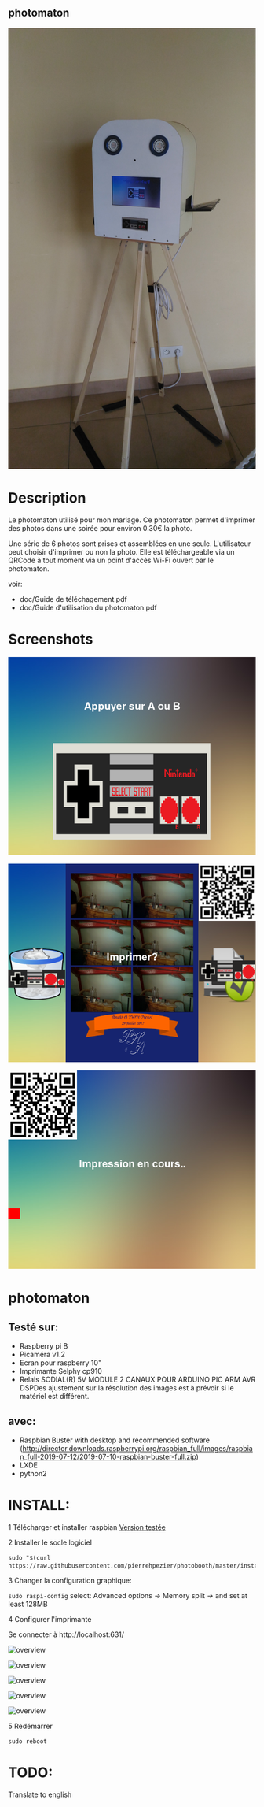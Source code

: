photomaton
-----------

![overview](doc/images/overview.jpg)

Description
===========

Le photomaton utilisé pour mon mariage. Ce photomaton permet d'imprimer des photos dans une soirée pour environ 0.30€ la photo.

Une série de 6 photos sont prises et assemblées en une seule. L'utilisateur peut choisir d'imprimer ou non la photo. Elle est téléchargeable via un QRCode à tout moment via un point d'accès Wi-Fi ouvert par le photomaton.

voir:
  * doc/Guide de téléchagement.pdf
  * doc/Guide d'utilisation du photomaton.pdf

Screenshots
===========

![accueil](doc/screenshots/accueil.png)

![printchoice](doc/screenshots/printchoice.png)

![printing](doc/screenshots/printing.png)


photomaton
==========

Testé sur:
----------

 * Raspberry pi B
 * Picaméra v1.2
 * Ecran pour raspberry 10"
 * Imprimante Selphy cp910
 * Relais SODIAL(R) 5V MODULE 2 CANAUX POUR ARDUINO PIC ARM AVR DSPDes ajustement sur la résolution des images est à prévoir si le matériel est différent.

avec:
-----

 * Raspbian Buster with desktop and recommended software (http://director.downloads.raspberrypi.org/raspbian_full/images/raspbian_full-2019-07-12/2019-07-10-raspbian-buster-full.zip)
 * LXDE
 * python2

INSTALL:
========

1 Télécharger et installer raspbian [Version testée](http://director.downloads.raspberrypi.org/raspbian_full/images/raspbian_full-2019-07-12/2019-07-10-raspbian-buster-full.zip)

2 Installer le socle logiciel

```
sudo "$(curl https://raw.githubusercontent.com/pierrehpezier/photobooth/master/install_stript.sh)"
```
3 Changer la configuration graphique:

```sudo raspi-config```
select: Advanced options -> Memory split -> and set at least 128MB

4 Configurer l'imprimante

Se connecter à http://localhost:631/

![overview](doc/images/cups_1.png)

![overview](doc/images/cups_2.png)

![overview](doc/images/cups_3.png)

![overview](doc/images/cups_4.png)

![overview](doc/images/cups_5.png)

5 Redémarrer

```
sudo reboot
```

TODO:
=====

Translate to english
